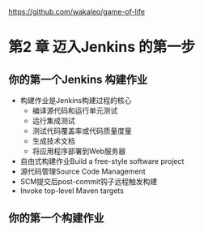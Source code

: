 
https://github.com/wakaleo/game-of-life

# 第2 章 迈入Jenkins 的第一步

## 你的第一个Jenkins 构建作业

* 构建作业是Jenkins构建过程的核心
  * 编译源代码和运行单元测试
  * 运行集成测试
  * 测试代码覆盖率或代码质量度量
  * 生成技术文档
  * 将应用程序部署到Web服务器
* 自由式构建作业Build a free-style software project
* 源代码管理Source Code Management
* SCM提交后post-commit钩子远程触发构建
* Invoke top-level Maven targets


## 你的第一个构建作业